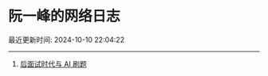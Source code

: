 # 阮一峰的网络日志

最近更新时间: 2024-10-10 22:04:22

--- 
1. [后面试时代与 AI 刷题](http://www.ruanyifeng.com/blog/2024/10/ai-code-interview.html) 
